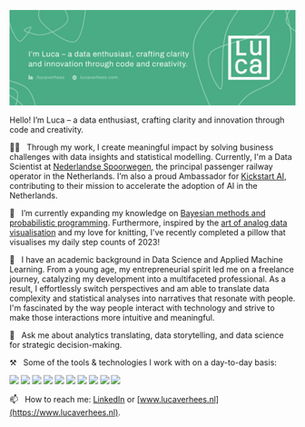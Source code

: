 
[![Social banner for lucavh](./assets/social-banner.png)](https://www.lucaverhees.nl)

Hello! I’m Luca – a data enthusiast, crafting clarity and innovation through code and creativity.

👩‍💻 &nbsp;&nbsp;Through my work, I create meaningful impact by solving business challenges ​with data insights and statistical modelling. Currently, I'm a Data Scientist at [Nederlandse Spoorwegen](https://www.ns.nl/), the principal passenger railway operator in the Netherlands. I’m also a proud Ambassador for [Kickstart AI](https://www.kickstartai.org/), contributing to their mission to accelerate the adoption of AI in the Netherlands.

🌱 &nbsp;&nbsp;I’m currently expanding my knowledge on [Bayesian methods and probabilistic programming](https://dataorigami.net/Probabilistic-Programming-and-Bayesian-Methods-for-Hackers/). Furthermore, inspired by the [art of analog data visualisation](https://www.dear-data.com/theproject) and my love for knitting, I've recently completed a pillow that visualises my daily step counts of 2023!

💫 &nbsp;&nbsp;I have an academic background in Data Science and Applied Machine Learning. From a young age, my entrepreneurial spirit led me on a freelance journey, catalyzing my development into a multifaceted professional. As a result, I effortlessly switch perspectives and am able to translate data complexity and statistical analyses into narratives that resonate with people. I'm fascinated by the way people interact with technology and strive to make those interactions more intuitive and meaningful.

💬 &nbsp;&nbsp;Ask me about analytics translating, data storytelling, and data science for strategic decision-making.

⚒️ &nbsp;&nbsp;Some of the tools & technologies I work with on a day-to-day basis:

![](https://img.shields.io/badge/-Azure-informational?style=flat&logo=microsoftazure&logoColor=white&color=49AC84)
![](https://img.shields.io/badge/-Databricks-informational?style=flat&logo=databricks&logoColor=white&color=49AC84)
![](https://img.shields.io/badge/-Docker-informational?style=flat&logo=docker&logoColor=white&color=49AC84)
![](https://img.shields.io/badge/-Git-informational?style=flat&logo=git&logoColor=white&color=49AC84)
![](https://img.shields.io/badge/-Grafana-informational?style=flat&logo=grafana&logoColor=white&color=49AC84)
![](https://img.shields.io/badge/-SQL-informational?style=flat&logo=postgresql&logoColor=white&color=49AC84)
![](https://img.shields.io/badge/-Pandas-informational?style=flat&logo=pandas&logoColor=white&color=49AC84)
![](https://img.shields.io/badge/-Python-informational?style=flat&logo=python&logoColor=white&color=49AC84)
![](https://img.shields.io/badge/-scikit--learn-informational?style=flat&logo=scikit-learn&logoColor=white&color=49AC84)
![](https://img.shields.io/badge/-Sketch-informational?style=flat&logo=sketch&logoColor=white&color=49AC84)

📫 &nbsp;&nbsp;How to reach me: [LinkedIn](https://www.linkedin.com/in/lucaverhees/) or [www.lucaverhees.nl](https://www.lucaverhees.nl).
